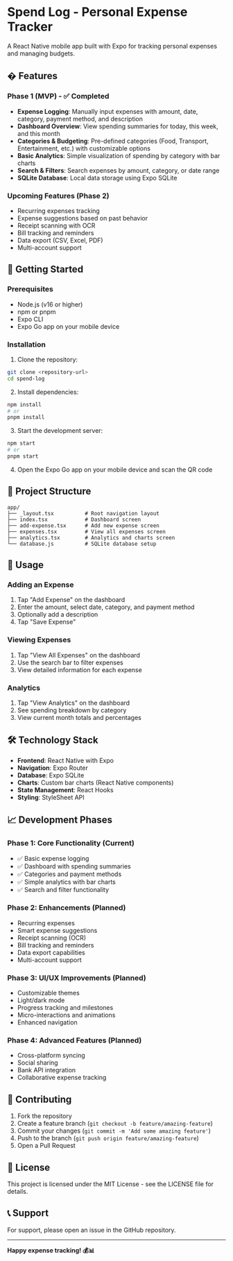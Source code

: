 # Spend Log - Personal Expense Tracker

A React Native mobile app built with Expo for tracking personal expenses and managing budgets.

## � Features

### Phase 1 (MVP) - ✅ Completed
- **Expense Logging**: Manually input expenses with amount, date, category, payment method, and description
- **Dashboard Overview**: View spending summaries for today, this week, and this month
- **Categories & Budgeting**: Pre-defined categories (Food, Transport, Entertainment, etc.) with customizable options
- **Basic Analytics**: Simple visualization of spending by category with bar charts
- **Search & Filters**: Search expenses by amount, category, or date range
- **SQLite Database**: Local data storage using Expo SQLite

### Upcoming Features (Phase 2)
- Recurring expenses tracking
- Expense suggestions based on past behavior
- Receipt scanning with OCR
- Bill tracking and reminders
- Data export (CSV, Excel, PDF)
- Multi-account support

## 🚀 Getting Started

### Prerequisites
- Node.js (v16 or higher)
- npm or pnpm
- Expo CLI
- Expo Go app on your mobile device

### Installation

1. Clone the repository:
```bash
git clone <repository-url>
cd spend-log
```

2. Install dependencies:
```bash
npm install
# or
pnpm install
```

3. Start the development server:
```bash
npm start
# or
pnpm start
```

4. Open the Expo Go app on your mobile device and scan the QR code

## 📂 Project Structure

```
app/
├── _layout.tsx          # Root navigation layout
├── index.tsx            # Dashboard screen
├── add-expense.tsx      # Add new expense screen
├── expenses.tsx         # View all expenses screen
├── analytics.tsx        # Analytics and charts screen
└── database.js          # SQLite database setup
```

## 🎯 Usage

### Adding an Expense
1. Tap "Add Expense" on the dashboard
2. Enter the amount, select date, category, and payment method
3. Optionally add a description
4. Tap "Save Expense"

### Viewing Expenses
1. Tap "View All Expenses" on the dashboard
2. Use the search bar to filter expenses
3. View detailed information for each expense

### Analytics
1. Tap "View Analytics" on the dashboard
2. See spending breakdown by category
3. View current month totals and percentages

## 🛠 Technology Stack

- **Frontend**: React Native with Expo
- **Navigation**: Expo Router
- **Database**: Expo SQLite
- **Charts**: Custom bar charts (React Native components)
- **State Management**: React Hooks
- **Styling**: StyleSheet API

## 📈 Development Phases

### Phase 1: Core Functionality (Current)
- ✅ Basic expense logging
- ✅ Dashboard with spending summaries
- ✅ Categories and payment methods
- ✅ Simple analytics with bar charts
- ✅ Search and filter functionality

### Phase 2: Enhancements (Planned)
- Recurring expenses
- Smart expense suggestions
- Receipt scanning (OCR)
- Bill tracking and reminders
- Data export capabilities
- Multi-account support

### Phase 3: UI/UX Improvements (Planned)
- Customizable themes
- Light/dark mode
- Progress tracking and milestones
- Micro-interactions and animations
- Enhanced navigation

### Phase 4: Advanced Features (Planned)
- Cross-platform syncing
- Social sharing
- Bank API integration
- Collaborative expense tracking

## 🤝 Contributing

1. Fork the repository
2. Create a feature branch (`git checkout -b feature/amazing-feature`)
3. Commit your changes (`git commit -m 'Add some amazing feature'`)
4. Push to the branch (`git push origin feature/amazing-feature`)
5. Open a Pull Request

## 📄 License

This project is licensed under the MIT License - see the LICENSE file for details.

## 📞 Support

For support, please open an issue in the GitHub repository.

---

**Happy expense tracking! 💰📊**
